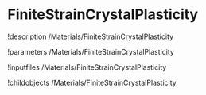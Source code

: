 <!-- MOOSE Documentation Stub: Remove this when content is added. -->

# FiniteStrainCrystalPlasticity
!description /Materials/FiniteStrainCrystalPlasticity

!parameters /Materials/FiniteStrainCrystalPlasticity

!inputfiles /Materials/FiniteStrainCrystalPlasticity

!childobjects /Materials/FiniteStrainCrystalPlasticity
